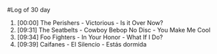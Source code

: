 #Log of 30 day

1. [00:00] The Perishers - Victorious - Is it Over Now?
1. [09:31] The Seatbelts - Cowboy Bebop No Disc - You Make Me Cool
1. [09:34] Foo Fighters - In Your Honor - What If I Do?
1. [09:39] Caifanes - El Silencio - Estás dormida
